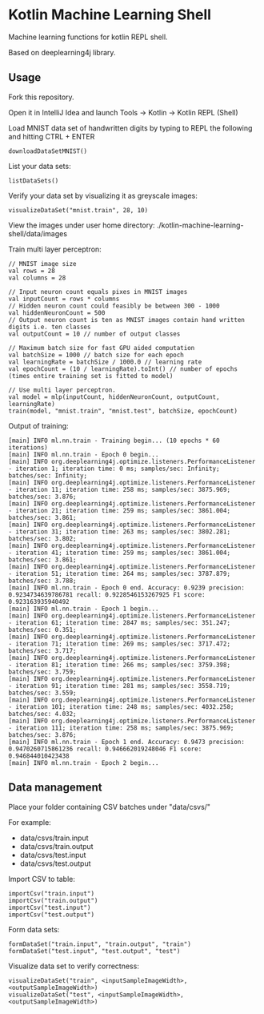 # Kotlin Machine Learning Shell

Machine learning functions for kotlin REPL shell.

Based on deeplearning4j library.

## Usage

Fork this repository.

Open it in IntelliJ Idea and launch Tools -> Kotlin -> Kotlin REPL (Shell)

Load MNIST data set of handwritten digits by typing to REPL the following and hitting CTRL + ENTER

    downloadDataSetMNIST()

List your data sets:

    listDataSets()

Verify your data set by visualizing it as greyscale images:

    visualizeDataSet("mnist.train", 28, 10)

View the images under user home directory: ./kotlin-machine-learning-shell/data/images

Train multi layer perceptron:

    // MNIST image size
    val rows = 28
    val columns = 28
    
    // Input neuron count equals pixes in MNIST images
    val inputCount = rows * columns
    // Hidden neuron count could feasibly be between 300 - 1000
    val hiddenNeuronCount = 500
    // Output neuron count is ten as MNIST images contain hand written digits i.e. ten classes
    val outputCount = 10 // number of output classes
    
    // Maximum batch size for fast GPU aided computation
    val batchSize = 1000 // batch size for each epoch
    val learningRate = batchSize / 1000.0 // learning rate
    val epochCount = (10 / learningRate).toInt() // number of epochs (times entire training set is fitted to model)
    
    // Use multi layer perceptron.
    val model = mlp(inputCount, hiddenNeuronCount, outputCount, learningRate)
    train(model, "mnist.train", "mnist.test", batchSize, epochCount)

Output of training:

    [main] INFO ml.nn.train - Training begin... (10 epochs * 60 iterations)
    [main] INFO ml.nn.train - Epoch 0 begin...
    [main] INFO org.deeplearning4j.optimize.listeners.PerformanceListener - iteration 1; iteration time: 0 ms; samples/sec: Infinity; batches/sec: Infinity; 
    [main] INFO org.deeplearning4j.optimize.listeners.PerformanceListener - iteration 11; iteration time: 258 ms; samples/sec: 3875.969; batches/sec: 3.876; 
    [main] INFO org.deeplearning4j.optimize.listeners.PerformanceListener - iteration 21; iteration time: 259 ms; samples/sec: 3861.004; batches/sec: 3.861; 
    [main] INFO org.deeplearning4j.optimize.listeners.PerformanceListener - iteration 31; iteration time: 263 ms; samples/sec: 3802.281; batches/sec: 3.802; 
    [main] INFO org.deeplearning4j.optimize.listeners.PerformanceListener - iteration 41; iteration time: 259 ms; samples/sec: 3861.004; batches/sec: 3.861; 
    [main] INFO org.deeplearning4j.optimize.listeners.PerformanceListener - iteration 51; iteration time: 264 ms; samples/sec: 3787.879; batches/sec: 3.788; 
    [main] INFO ml.nn.train - Epoch 0 end. Accuracy: 0.9239 precision: 0.9234734639786781 recall: 0.9228546153267925 F1 score: 0.923163935940492
    [main] INFO ml.nn.train - Epoch 1 begin...
    [main] INFO org.deeplearning4j.optimize.listeners.PerformanceListener - iteration 61; iteration time: 2847 ms; samples/sec: 351.247; batches/sec: 0.351; 
    [main] INFO org.deeplearning4j.optimize.listeners.PerformanceListener - iteration 71; iteration time: 269 ms; samples/sec: 3717.472; batches/sec: 3.717; 
    [main] INFO org.deeplearning4j.optimize.listeners.PerformanceListener - iteration 81; iteration time: 266 ms; samples/sec: 3759.398; batches/sec: 3.759; 
    [main] INFO org.deeplearning4j.optimize.listeners.PerformanceListener - iteration 91; iteration time: 281 ms; samples/sec: 3558.719; batches/sec: 3.559; 
    [main] INFO org.deeplearning4j.optimize.listeners.PerformanceListener - iteration 101; iteration time: 248 ms; samples/sec: 4032.258; batches/sec: 4.032; 
    [main] INFO org.deeplearning4j.optimize.listeners.PerformanceListener - iteration 111; iteration time: 258 ms; samples/sec: 3875.969; batches/sec: 3.876; 
    [main] INFO ml.nn.train - Epoch 1 end. Accuracy: 0.9473 precision: 0.9470260715861236 recall: 0.946662019248046 F1 score: 0.946844010423438
    [main] INFO ml.nn.train - Epoch 2 begin...
    
## Data management

Place your folder containing CSV batches under "data/csvs/"

For example:

* data/csvs/train.input
* data/csvs/train.output
* data/csvs/test.input
* data/csvs/test.output

Import CSV to table:

    importCsv("train.input")
    importCsv("train.output")
    importCsv("test.input")
    importCsv("test.output")
    
Form data sets:

    formDataSet("train.input", "train.output", "train")
    formDataSet("test.input", "test.output", "test")

Visualize data set to verify correctness:

    visualizeDataSet("train", <inputSampleImageWidth>, <outputSampleImageWidth>)
    visualizeDataSet("test", <inputSampleImageWidth>, <outputSampleImageWidth>)